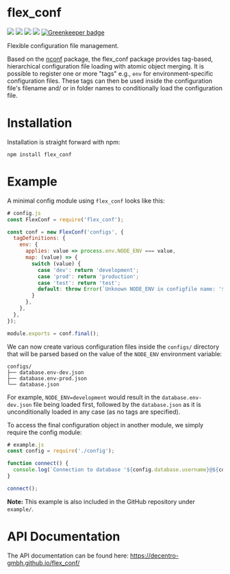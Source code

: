 # flex_conf

[![](https://img.shields.io/badge/TypeScript-v3-blue.svg?style=flat)](https://github.com/decentro-gmbh/flex_conf/blob/master/package.json
) [![](https://img.shields.io/npm/v/flex_conf.svg)](https://www.npmjs.com/package/flex_conf
) [![](https://img.shields.io/snyk/vulnerabilities/npm/flex_conf.svg)](https://snyk.io/test/npm/flex_conf
) [![](https://img.shields.io/github/license/decentro-gmbh/flex_conf.svg?style=flat)](https://github.com/decentro-gmbh/flex_conf/blob/master/LICENSE) [![Greenkeeper badge](https://badges.greenkeeper.io/decentro-gmbh/flex_conf.svg)](https://greenkeeper.io/)

Flexible configuration file management.

Based on the [nconf](https://www.npmjs.com/package/nconf) package, the flex_conf package provides tag-based, hierarchical configuration file loading with atomic object merging. It is possible to register one or more "tags" e.g., `env` for environment-specific configuration files. These tags can then be used inside the configuration file's filename and/ or in folder names to conditionally load the configuration file.

# Installation

Installation is straight forward with npm:
```
npm install flex_conf
```

# Example

A minimal config module using `flex_conf` looks like this:

``` js
# config.js
const FlexConf = require('flex_conf');

const conf = new FlexConf('configs', {
  tagDefinitions: {
    env: {
      applies: value => process.env.NODE_ENV === value,
      map: (value) => {
        switch (value) {
          case 'dev': return 'development';
          case 'prod': return 'production';
          case 'test': return 'test';
          default: throw Error(`Unknown NODE_ENV in configfile name: '${value}'`);
        }
      },
    },
  },
});

module.exports = conf.final();
```

We can now create various configuration files inside the `configs/` directory that will be parsed based on the value of the `NODE_ENV` environment variable:

```
configs/
├── database.env-dev.json
├── database.env-prod.json
└── database.json
```

For example, `NODE_ENV=development` would result in the `database.env-dev.json` file being loaded first, followed by the `database.json` as it is unconditionally loaded in any case (as no tags are specified).

To access the final configuration object in another module, we simply require the config module:
``` js
# example.js
const config = require('./config');

function connect() {
  console.log(`Connection to database '${config.database.username}@${config.database.host}:${config.database.port}'`);
}

connect();
```

**Note:** This example is also included in the GitHub repository under `example/`.

# API Documentation

The API documentation can be found here: https://decentro-gmbh.github.io/flex_conf/
